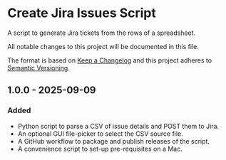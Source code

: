 # Create Jira Issues Script

A script to generate Jira tickets from the rows of a spreadsheet.

All notable changes to this project will be documented in this file.

The format is based on [Keep a Changelog](https://keepachangelog.com/en/1.1.0/) and this project adheres to [Semantic Versioning](https://semver.org/spec/v2.0.0.html).

## 1.0.0 - 2025-09-09

### Added

- Python script to parse a CSV of issue details and POST them to Jira.
- An optional GUI file-picker to select the CSV source file.
- A GitHub workflow to package and publish releases of the script.
- A convenience script to set-up pre-requisites on a Mac.
